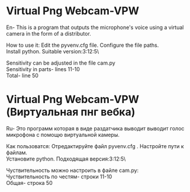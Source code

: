 # Virtual Png Webcam-VPW 
En- This is a program that outputs the microphone's voice using a virtual camera in the form of a distributor.

 How to use it:
Edit the pyvenv.cfg file. Configure the file paths.\
Install python. Suitable version:3:12:5\

Sensitivity can be adjusted in the file cam.py\
Sensitivity in parts- lines 11-10\
Total- line 50

# Virtual Png Webcam-VPW (Виртуальная пнг вебка)
Ru- Это программ которая в виде раздатчика выводит выводит голос микрофона с помощю виртуальной камеры.

 Как пользоватся:
Отредактируйте файл pyvenv.cfg . Настройте пути к файлам.\
Установите python. Подходящая версия:3:12:5\

Чуствительность можно настроить в файле cam.py:\
Чуствительность по честям- строки 11-10\
Общая- строка 50

